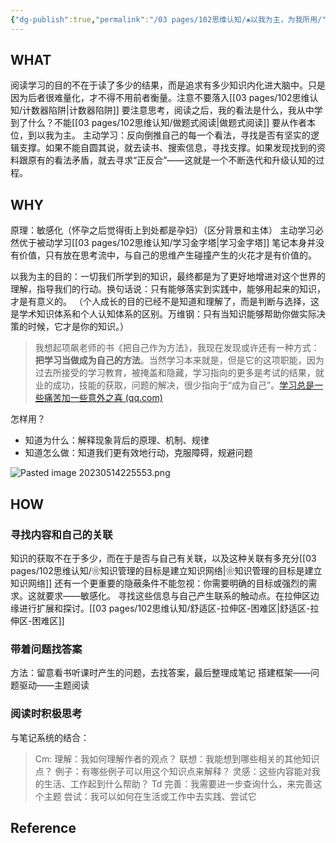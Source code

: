 ```yaml
---
{"dg-publish":true,"permalink":"/03 pages/102思维认知/❀以我为主，为我所用/","created":"2024-11-30T20:43:45.142+08:00","updated":"2025-03-04T13:38:14.922+08:00"}
---
```



## WHAT
阅读学习的目的不在于读了多少的结果，而是追求有多少知识内化进大脑中。只是因为后者很难量化，才不得不用前者衡量。注意不要落入[[03 pages/102思维认知/计数器陷阱\|计数器陷阱]]
要注意思考，阅读之后，我的看法是什么，我从中学到了什么？不能[[03 pages/102思维认知/做题式阅读\|做题式阅读]]
要从作者本位，到以我为主。
主动学习：反向倒推自己的每一个看法，寻找是否有坚实的逻辑支撑。如果不能自圆其说，就去读书、搜索信息，寻找支撑。如果发现找到的资料跟原有的看法矛盾，就去寻求“正反合”——这就是一个不断迭代和升级认知的过程。
## WHY
原理：敏感化（怀孕之后觉得街上到处都是孕妇）（区分背景和主体）
主动学习必然优于被动学习[[03 pages/102思维认知/学习金字塔\|学习金字塔]]
笔记本身并没有价值，只有放在思考流中，与自己的思维产生碰撞产生的火花才是有价值的。

以我为主的目的：一切我们所学到的知识，最终都是为了更好地增进对这个世界的理解，指导我们的行动。换句话说：只有能够落实到实践中，能够用起来的知识，才是有意义的。
（个人成长的目的已经不是知道和理解了，而是判断与选择，这是学术知识体系和个人认知体系的区别。万维钢：只有当知识能够帮助你做实际决策的时候，它才是你的知识。）
> 我想起项飙老师的书《把自己作为方法》，我现在发现或许还有一种方式：**把学习当做成为自己的方法**。当然学习本来就是，但是它的这项职能，因为过去所接受的学习教育，被掩盖和隐藏，学习指向的更多是考试的结果，就业的成功，技能的获取，问题的解决，很少指向于“成为自己”。[学习总是一些痛苦加一些意外之喜 (qq.com)](https://mp.weixin.qq.com/s/OppWaCnHeN072rFtE0RFRg)


怎样用？
- 知道为什么：解释现象背后的原理、机制、规律
- 知道怎么做：知道我们更有效地行动，克服障碍，规避问题

![Pasted image 20230514225553.png](/img/user/09%20settings/Z%20attachment/Pasted%20image%2020230514225553.png)

## HOW
### 寻找内容和自己的关联
知识的获取不在于多少，而在于是否与自己有关联，以及这种关联有多充分[[03 pages/102思维认知/❀知识管理的目标是建立知识网络\|❀知识管理的目标是建立知识网络]]
还有一个更重要的隐蔽条件不能忽视：你需要明确的目标或强烈的需求。这就要求——敏感化。
寻找这些信息与自己产生联系的触动点。在拉伸区边缘进行扩展和探讨。[[03 pages/102思维认知/舒适区-拉伸区-困难区\|舒适区-拉伸区-困难区]]
### 带着问题找答案
方法：留意看书听课时产生的问题，去找答案，最后整理成笔记
搭建框架——问题驱动——主题阅读

### 阅读时积极思考
与笔记系统的结合：
>  Cm:
> 理解：我如何理解作者的观点？
> 联想：我能想到哪些相关的其他知识点？
> 例子：有哪些例子可以用这个知识点来解释？
> 灵感：这些内容能对我的生活、工作起到什么帮助？
> Td
> 完善：我需要进一步查询什么，来完善这个主题
> 尝试：我可以如何在生活或工作中去实践、尝试它



## Reference










